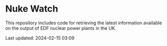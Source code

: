 # Nuke Watch

This repository includes code for retrieving the latest information available on the output of EDF nuclear power plants in the UK.

Last updated: 2024-02-15 03:09